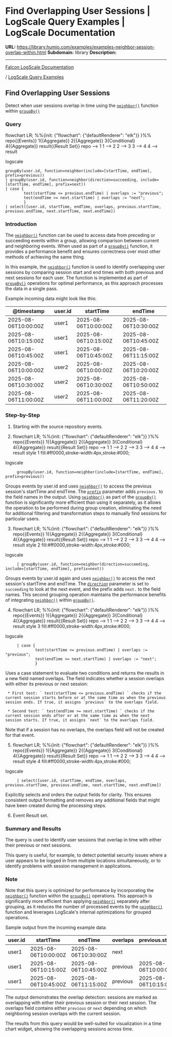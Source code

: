 # Find Overlapping User Sessions | LogScale Query Examples | LogScale Documentation

**URL:** https://library.humio.com/examples/examples-neighbor-session-overlap-within.html
**Subdomain:** library
**Description:** 

---

[Falcon LogScale Documentation](https://library.humio.com)

/ [LogScale Query Examples](examples.html)

## Find Overlapping User Sessions

Detect when user sessions overlap in time using the [`neighbor()`](https://library.humio.com/data-analysis/functions-neighbor.html) function within [`groupBy()`](https://library.humio.com/data-analysis/functions-groupby.html)

### Query

flowchart LR; %%{init: {"flowchart": {"defaultRenderer": "elk"}} }%% repo{{Events}} 1{{Aggregate}} 2{{Aggregate}} 3{Conditional} 4{{Aggregate}} result{{Result Set}} repo --> 1 1 --> 2 2 --> 3 3 --> 4 4 --> result

logscale
    
    
    groupBy(user.id, function=neighbor(include=[startTime, endTime], prefix=previous))
    | groupBy(user.id, function=neighbor(direction=succeeding, include=[startTime, endTime], prefix=next))
    | case {
            test(startTime <= previous.endTime) | overlaps := "previous";
            test(endTime >= next.startTime) | overlaps := "next";
            }
    | select([user.id, startTime, endTime, overlaps, previous.startTime, previous.endTime, next.startTime, next.endTime])

### Introduction

The [`neighbor()`](https://library.humio.com/data-analysis/functions-neighbor.html) function can be used to access data from preceding or succeeding events within a group, allowing comparison between current and neighboring events. When used as part of a [`groupBy()`](https://library.humio.com/data-analysis/functions-groupby.html) function, it provides a performance benefit and ensures correctness over most other methods of achieving the same thing. 

In this example, the [`neighbor()`](https://library.humio.com/data-analysis/functions-neighbor.html) function is used to identify overlapping user sessions by comparing session start and end times with both previous and next sessions for each user. The function is implemented as part of [`groupBy()`](https://library.humio.com/data-analysis/functions-groupby.html) operations for optimal performance, as this approach processes the data in a single pass. 

Example incoming data might look like this: 

@timestamp| user.id| startTime| endTime  
---|---|---|---  
2025-08-06T10:00:00Z| user1| 2025-08-06T10:00:00Z| 2025-08-06T10:30:00Z  
2025-08-06T10:15:00Z| user1| 2025-08-06T10:15:00Z| 2025-08-06T10:45:00Z  
2025-08-06T10:45:00Z| user1| 2025-08-06T10:45:00Z| 2025-08-06T11:15:00Z  
2025-08-06T10:00:00Z| user2| 2025-08-06T10:00:00Z| 2025-08-06T10:20:00Z  
2025-08-06T10:30:00Z| user2| 2025-08-06T10:30:00Z| 2025-08-06T10:50:00Z  
2025-08-06T11:00:00Z| user2| 2025-08-06T11:00:00Z| 2025-08-06T11:20:00Z  
  
### Step-by-Step

  1. Starting with the source repository events.

  2. flowchart LR; %%{init: {"flowchart": {"defaultRenderer": "elk"}} }%% repo{{Events}} 1{{Aggregate}} 2{{Aggregate}} 3{Conditional} 4{{Aggregate}} result{{Result Set}} repo --> 1 1 --> 2 2 --> 3 3 --> 4 4 --> result style 1 fill:#ff0000,stroke-width:4px,stroke:#000;

logscale
         
         groupBy(user.id, function=neighbor(include=[startTime, endTime], prefix=previous))

Groups events by user.id and uses [`neighbor()`](https://library.humio.com/data-analysis/functions-neighbor.html) to access the previous session's startTime and endTime. The [_`prefix`_](https://library.humio.com/data-analysis/functions-neighbor.html#query-functions-neighbor-prefix) parameter adds `previous.` to the field names in the output. Using [`neighbor()`](https://library.humio.com/data-analysis/functions-neighbor.html) as part of the [`groupBy()`](https://library.humio.com/data-analysis/functions-groupby.html) function is significantly more efficient than using it separately, as it allows the operation to be performed during group creation, eliminating the need for additional filtering and transformation steps to manually find sessions for particular users. 

  3. flowchart LR; %%{init: {"flowchart": {"defaultRenderer": "elk"}} }%% repo{{Events}} 1{{Aggregate}} 2{{Aggregate}} 3{Conditional} 4{{Aggregate}} result{{Result Set}} repo --> 1 1 --> 2 2 --> 3 3 --> 4 4 --> result style 2 fill:#ff0000,stroke-width:4px,stroke:#000;

logscale
         
         | groupBy(user.id, function=neighbor(direction=succeeding, include=[startTime, endTime], prefix=next))

Groups events by user.id again and uses [`neighbor()`](https://library.humio.com/data-analysis/functions-neighbor.html) to access the next session's startTime and endTime. The [_`direction`_](https://library.humio.com/data-analysis/functions-neighbor.html#query-functions-neighbor-direction) parameter is set to `succeeding` to look at the next event, and the prefix adds `next.` to the field names. This second grouping operation maintains the performance benefits of integrating [`neighbor()`](https://library.humio.com/data-analysis/functions-neighbor.html) within [`groupBy()`](https://library.humio.com/data-analysis/functions-groupby.html). 

  4. flowchart LR; %%{init: {"flowchart": {"defaultRenderer": "elk"}} }%% repo{{Events}} 1{{Aggregate}} 2{{Aggregate}} 3{Conditional} 4{{Aggregate}} result{{Result Set}} repo --> 1 1 --> 2 2 --> 3 3 --> 4 4 --> result style 3 fill:#ff0000,stroke-width:4px,stroke:#000;

logscale
         
         | case {
                 test(startTime <= previous.endTime) | overlaps := "previous";
                 test(endTime >= next.startTime) | overlaps := "next";
                 }

Uses a case statement to evaluate two conditions and returns the results in a new field named overlaps. The field indicates whether a session overlaps with either its previous or next session: 

     * First test: ` test(startTime <= previous.endTime) ` checks if the current session starts before or at the same time as when the previous session ends. If true, it assigns `previous` to the overlaps field. 

     * Second test: ` test(endTime >= next.startTime) ` checks if the current session ends after or at the same time as when the next session starts. If true, it assigns `next` to the overlaps field. 

Note that if a session has no overlaps, the overlaps field will not be created for that event. 

  5. flowchart LR; %%{init: {"flowchart": {"defaultRenderer": "elk"}} }%% repo{{Events}} 1{{Aggregate}} 2{{Aggregate}} 3{Conditional} 4{{Aggregate}} result{{Result Set}} repo --> 1 1 --> 2 2 --> 3 3 --> 4 4 --> result style 4 fill:#ff0000,stroke-width:4px,stroke:#000;

logscale
         
         | select([user.id, startTime, endTime, overlaps, previous.startTime, previous.endTime, next.startTime, next.endTime])

Explicitly selects and orders the output fields for clarity. This ensures consistent output formatting and removes any additional fields that might have been created during the processing steps. 

  6. Event Result set.




### Summary and Results

The query is used to identify user sessions that overlap in time with either their previous or next sessions. 

This query is useful, for example, to detect potential security issues where a user appears to be logged in from multiple locations simultaneously, or to identify problems with session management in applications. 

### Note

Note that this query is optimized for performance by incorporating the [`neighbor()`](https://library.humio.com/data-analysis/functions-neighbor.html) function within the [`groupBy()`](https://library.humio.com/data-analysis/functions-groupby.html) operations. This approach is significantly more efficient than applying [`neighbor()`](https://library.humio.com/data-analysis/functions-neighbor.html) separately after grouping, as it reduces the number of processed events by the [`neighbor()`](https://library.humio.com/data-analysis/functions-neighbor.html) function and leverages LogScale's internal optimizations for grouped operations. 

Sample output from the incoming example data: 

user.id| startTime| endTime| overlaps| previous.startTime| previous.endTime| next.startTime| next.endTime  
---|---|---|---|---|---|---|---  
user1| 2025-08-06T10:00:00Z| 2025-08-06T10:30:00Z| next| <no value>| <no value>| 2025-08-06T10:15:00Z| 2025-08-06T10:45:00Z  
user1| 2025-08-06T10:15:00Z| 2025-08-06T10:45:00Z| previous| 2025-08-06T10:00:00Z| 2025-08-06T10:30:00Z| 2025-08-06T10:45:00Z| 2025-08-06T11:15:00Z  
user1| 2025-08-06T10:45:00Z| 2025-08-06T11:15:00Z| previous| 2025-08-06T10:15:00Z| 2025-08-06T10:45:00Z| <no value>| <no value>  
  
The output demonstrates the overlap detection: sessions are marked as overlapping with either their previous session or their next session. The overlaps field contains either `previous` or `next` depending on which neighboring session overlaps with the current session. 

The results from this query would be well-suited for visualization in a time chart widget, showing the overlapping sessions across time.
